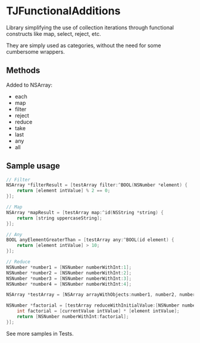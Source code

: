 TJFunctionalAdditions
=====================

Library simplifying the use of collection iterations through functional constructs like map, select, reject, etc.

They are simply used as categories, without the need for some cumbersome wrappers.

Methods
-------

Added to NSArray:
* each
* map
* filter
* reject
* reduce
* take
* last
* any
* all

Sample usage
------------

```objective-c
// Filter
NSArray *filterResult = [testArray filter:^BOOL(NSNumber *element) {
    return [element intValue] % 2 == 0;
}];

// Map
NSArray *mapResult = [testArray map:^id(NSString *string) {
    return [string uppercaseString];
}];

// Any
BOOL anyElementGreaterThan = [testArray any:^BOOL(id element) {
    return [element intValue] > 10;
}];

// Reduce
NSNumber *number1 = [NSNumber numberWithInt:1];
NSNumber *number2 = [NSNumber numberWithInt:2];
NSNumber *number3 = [NSNumber numberWithInt:3];
NSNumber *number4 = [NSNumber numberWithInt:4];

NSArray *testArray = [NSArray arrayWithObjects:number1, number2, number3, number4, nil];

NSNumber *factorial = [testArray reduceWithInitialValue:[NSNumber numberWithInt:1] withBlock:^id(NSNumber *currentValue, NSNumber *element) {
    int factorial = [currentValue intValue] * [element intValue];
    return [NSNumber numberWithInt:factorial];
}];


```

See more samples in Tests.